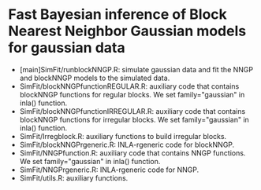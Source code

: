 # Fast Bayesian inference of Block Nearest Neighbor Gaussian models for gaussian data

- [main]SimFit/runblockNNGP.R: simulate  gaussian data and fit the NNGP and blockNNGP models to the simulated data. 
- SimFit/blockNNGPfunctionREGULAR.R: auxiliary code that contains blockNNGP functions for regular blocks. We set family="gaussian" in inla() function. 
- SimFit/blockNNGPfunctionIRREGULAR.R: auxiliary code that contains blockNNGP functions for irregular blocks. We set family="gaussian" in inla() function. 
- SimFit/Irregblock.R:  auxiliary functions to build irregular blocks.
- SimFit/blockNNGPrgeneric.R: INLA-rgeneric code for blockNNGP.
- SimFit/NNGPfunction.R: auxiliary code that contains NNGP functions. We set family="gaussian" in inla() function. 
- SimFit/NNGPrgeneric.R: INLA-rgeneric code for NNGP.
- SimFit/utils.R:  auxiliary functions.
